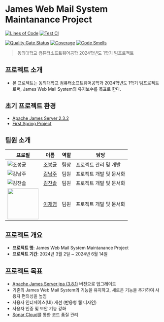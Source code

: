 # James Web Mail System Maintanance Project

[![Lines of Code](https://sonarcloud.io/api/project_badges/measure?project=cmsong111_Spring-webmail&metric=ncloc)](https://sonarcloud.io/summary/new_code?id=cmsong111_Spring-webmail)
[![Test CI](https://github.com/cmsong111/Spring-webmail/actions/workflows/sonar_cloud.yml/badge.svg)](https://github.com/cmsong111/Spring-webmail/actions/workflows/sonar_cloud.yml)

[![Quality Gate Status](https://sonarcloud.io/api/project_badges/measure?project=cmsong111_Spring-webmail&metric=alert_status)](https://sonarcloud.io/summary/new_code?id=cmsong111_Spring-webmail)
[![Coverage](https://sonarcloud.io/api/project_badges/measure?project=cmsong111_Spring-webmail&metric=coverage)](https://sonarcloud.io/summary/new_code?id=cmsong111_Spring-webmail)
[![Code Smells](https://sonarcloud.io/api/project_badges/measure?project=cmsong111_Spring-webmail&metric=code_smells)](https://sonarcloud.io/summary/new_code?id=cmsong111_Spring-webmail)

> 동의대학교 컴퓨터소프트웨어공학 2024학년도 1학기 팀프로젝트

## 프로젝트 소개

- 본 프로젝트는 동의대학교 컴퓨터소프트웨어공학과 2024학년도 1학기 팀프로젝트로써, James Web Mail System의 유지보수를 목표로 한다.


## 초기 프로젝트 환경
- [Apache James Server 2.3.2](https://hub.docker.com/r/skylord21/james)
- [First Spring Project](https://github.com/cmsong111/Spring-webmail/tree/945cb0a149113b2e2ee497d918f2cc7246340189)

## 팀원 소개

| 프로필                                                                      | 이름                                       | 역할 | 담당            |
|--------------------------------------------------------------------------|------------------------------------------|----|---------------|
| ![조봉균](https://avatars.githubusercontent.com/bonggyunjo?s=100)           | [조봉균](https://www.github.com/bonggyunjo) | 팀장 | 프로젝트 관리 및 개발  |
| ![김남주](https://avatars.githubusercontent.com/cmsong111?s=100)            | [김남주](https://www.github.com/cmsong111)  | 팀원 | 프로젝트 개발 및 문서화 |
| ![김찬솔](https://avatars.githubusercontent.com/chansolsol?s=100)           | [김찬솔](https://www.github.com/chansolsol) | 팀원 | 프로젝트 개발 및 문서화 |
| <img src="https://avatars.githubusercontent.com/wodud4143" height="100"> | [이재영](https://www.github.com/wodud4143)  | 팀원 | 프로젝트 개발 및 문서화 |

## 프로젝트 개요

- **프로젝트 명**: James Web Mail System Maintanance Project
- **프로젝트 기간**: 2024년 3월 2일 ~ 2024년 6월 14일


## 프로젝트 목표

- [Apache James Server jpa (3.8.1)](https://hub.docker.com/layers/apache/james/jpa-3.8.1/images/sha256-a057ab6b405f2e34b6563502701d164c7b44fb603a4762e21bec7ced2bf4ba59?context=explore) 버전으로 업그레이드
- 기존의 James Web Mail System의 기능을 유지하고, 새로운 기능을 추가하여 사용자 편의성을 높임
- 사용자 인터페이스(UI) 개선 (반응형 웹 디자인)
- 사용자 인증 및 보안 기능 강화
- [Sonar Cloud](https://sonarcloud.io/project/overview?id=cmsong111_Spring-webmail)를 통한 코드 품질 관리


